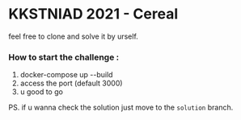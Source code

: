 # KKSTNIAD 2021 - Cereal

feel free to clone and solve it by urself.

### How to start the challenge : 

1. docker-compose up --build
2. access the port (default 3000)
3. u good to go

PS. if u wanna check the solution just move to the `solution` branch.
